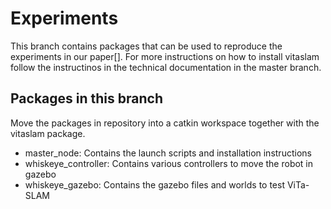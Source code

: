 # Experiments
This branch contains packages that can be used to reproduce the experiments in our paper[].
For more instructions on how to install vitaslam follow the instructinos in the technical documentation in the master branch.

## Packages in this branch
Move the packages in repository into a catkin workspace together with the vitaslam package.
- master\_node: Contains the launch scripts and installation instructions
- whiskeye\_controller: Contains various controllers to move the robot in gazebo
- whiskeye\_gazebo: Contains the gazebo files and worlds to test ViTa-SLAM
